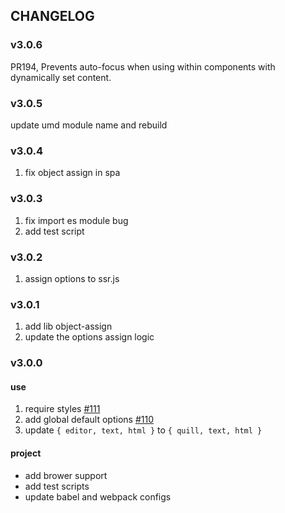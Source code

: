 
## CHANGELOG

### v3.0.6

PR194, Prevents auto-focus when using within components with dynamically set content.

### v3.0.5

update umd module name and rebuild

### v3.0.4

1. fix object assign in spa

### v3.0.3

1. fix import es module bug
2. add test script

### v3.0.2

1. assign options to ssr.js

### v3.0.1

1. add lib object-assign
2. update the options assign logic

### v3.0.0

#### use
1. require styles [#111](https://github.com/surmon-china/vue-quill-editor/issues/111)
2. add global default options [#110](https://github.com/surmon-china/vue-quill-editor/issues/110)
3. update `{ editor, text, html }` to `{ quill, text, html }`

#### project
- add brower support
- add test scripts
- update babel and webpack configs

